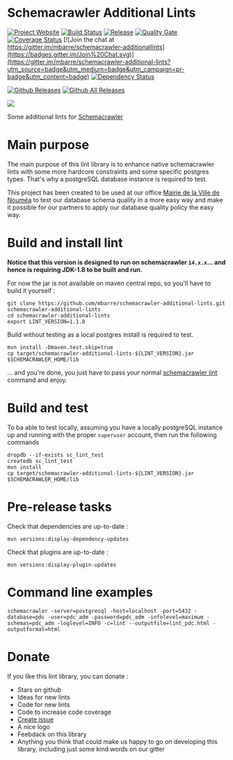 # Schemacrawler Additional Lints
[![Project Website](https://img.shields.io/badge/Project%20Website-Additional%20Lints-7f3692.svg)](http://mbarre.github.io/schemacrawler-additional-lints/)
[![Build Status](https://travis-ci.org/mbarre/schemacrawler-additional-lints.svg?branch=master)](https://travis-ci.org/mbarre/schemacrawler-additional-lints)
[![Release](https://jitpack.io/v/mbarre/schemacrawler-additional-lints.svg)](https://jitpack.io/mbarre/schemacrawler-additional-lints)
[![Quality Gate](https://sonarqube.com/api/badges/gate?key=io.github.mbarre%3Aschemacrawler-additional-lints)](https://sonarqube.com/overview?id=io.github.mbarre%3Aschemacrawler-additional-lints)
[![Coverage Status](https://coveralls.io/repos/mbarre/schemacrawler-additional-lints/badge.svg?branch=master&service=github)](https://coveralls.io/github/mbarre/schemacrawler-additional-lints?branch=master)
[![Join the chat at https://gitter.im/mbarre/schemacrawler-additionallints](https://badges.gitter.im/Join%20Chat.svg)](https://gitter.im/mbarre/schemacrawler-additional-lints?utm_source=badge&utm_medium=badge&utm_campaign=pr-badge&utm_content=badge)
[![Dependency Status](https://www.versioneye.com/user/projects/57b3946ab4fa6e004171f956/badge.svg?style=flat)](https://www.versioneye.com/user/projects/57b3946ab4fa6e004171f956) 


[![Github Releases](https://img.shields.io/github/downloads/mbarre/schemacrawler-additional-lints/latest/total.svg?maxAge=2592000)]()
[![Github All Releases](https://img.shields.io/github/downloads/mbarre/schemacrawler-additional-lints/total.svg?maxAge=2592000)](http://www.somsubhra.com/github-release-stats/?username=mbarre&repository=schemacrawler-additional-lints)

<a href="https://zenhub.com"><img src="https://raw.githubusercontent.com/ZenHubIO/support/master/zenhub-badge.png"></a>

Some additional lints for [Schemacrawler](http://sualeh.github.io/SchemaCrawler/)

# Main purpose

The main purpose of this lint library is to enhance native schemacrawler lints
with some more hardcore constraints and some specific postgres types. That's
why a postgreSQL database instance is required to test.

This project has been created to be used at our office
[Mairie de la Ville de Nouméa](http://www.noumea.nc/) to test our database
schema quality in a more easy way and make it possible for our partners to
apply our database quality policy the easy way.


# Build and install lint

**Notice that this version is designed to run on schemacrawler `14.x.x`...
and hence is requiring JDK-1.8 to be built and run.**

For now the jar is not available on maven central repo, so you'll have to build it yourself :

    git clone https://github.com/mbarre/schemacrawler-additional-lints.git schemacrawler-additional-lints
    cd schemacrawler-additional-lints
    export LINT_VERSION=1.1.8

Build without testing as a local postgres install is required to test.

    mvn install -Dmaven.test.skip=true
    cp target/schemacrawler-additional-lints-${LINT_VERSION}.jar $SCHEMACRAWLER_HOME/lib

... and you're done, you just have to pass your
normal  [schemacrawler lint](http://sualeh.github.io/SchemaCrawler/lint.html)
command and enjoy.

# Build and test

To ba able to test locally, assuming you have a locally postgreSQL instance
up and running with the proper `superuser` account, then run the following
commands

    dropdb --if-exists sc_lint_test
    createdb sc_lint_test
    mvn install
    cp target/schemacrawler-additional-lints-${LINT_VERSION}.jar $SCHEMACRAWLER_HOME/lib

# Pre-release tasks

Check that dependencies are up-to-date :

    mvn versions:display-dependency-updates

Check that plugins are up-to-date :

    mvn versions:display-plugin-updates

# Command line examples

    schemacrawler -server=postgresql -host=localhost -port=5432 -database=pdc -user=pdc_adm -password=pdc_adm -infolevel=maximum -schemas=pdc_adm -loglevel=INFO -c=lint --outputfile=lint_pdc.html -outputformat=html

# Donate


If you like this lint library, you can donate :

* Stars on github
* Ideas for new lints
* Code for new lints
* Code to increase code coverage
* [Create issue](https://github.com/mbarre/schemacrawler-additional-lints/issues)
* A nice logo
* Feebdack on this library
* Anything you think that could make us happy to go on developing this library,
including just some kind words on our gitter
